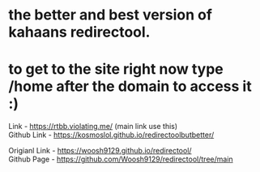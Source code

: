 # the better and best version of kahaans redirectool.
# to get to the site right now type /home after the domain to access it :)
Link - https://rtbb.violating.me/ (main link use this)  
Github Link - https://kosmoslol.github.io/redirectoolbutbetter/

Origianl Link - https://woosh9129.github.io/redirectool/  
Github Page - https://github.com/Woosh9129/redirectool/tree/main
